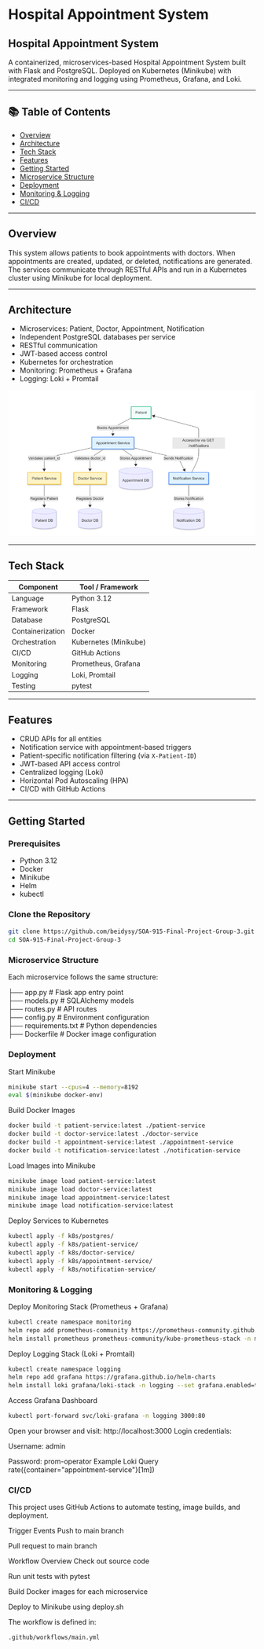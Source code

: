 # Hospital Appointment System
## Hospital Appointment System

A containerized, microservices-based Hospital Appointment System built with Flask and PostgreSQL. Deployed on Kubernetes (Minikube) with integrated monitoring and logging using Prometheus, Grafana, and Loki.

---

## 📚 Table of Contents

- [Overview](#overview)  
- [Architecture](#architecture)  
- [Tech Stack](#tech-stack)  
- [Features](#features)  
- [Getting Started](#getting-started)  
- [Microservice Structure](#microservice-structure)  
- [Deployment](#deployment)  
- [Monitoring & Logging](#monitoring--logging)  
- [CI/CD](#cicd)

---

## Overview

This system allows patients to book appointments with doctors. When appointments are created, updated, or deleted, notifications are generated. The services communicate through RESTful APIs and run in a Kubernetes cluster using Minikube for local deployment.

---

## Architecture

- Microservices: Patient, Doctor, Appointment, Notification  
- Independent PostgreSQL databases per service  
- RESTful communication  
- JWT-based access control  
- Kubernetes for orchestration  
- Monitoring: Prometheus + Grafana  
- Logging: Loki + Promtail


![Architecture](architecture.png)

---

## Tech Stack

| Component        | Tool / Framework           |
|------------------|----------------------------|
| Language         | Python 3.12                |
| Framework        | Flask                      |
| Database         | PostgreSQL                 |
| Containerization | Docker                     |
| Orchestration    | Kubernetes (Minikube)      |
| CI/CD            | GitHub Actions             |
| Monitoring       | Prometheus, Grafana        |
| Logging          | Loki, Promtail             |
| Testing          | pytest                     |

---

## Features

- CRUD APIs for all entities  
- Notification service with appointment-based triggers  
- Patient-specific notification filtering (via `X-Patient-ID`)  
- JWT-based API access control  
- Centralized logging (Loki)  
- Horizontal Pod Autoscaling (HPA)  
- CI/CD with GitHub Actions  

---

## Getting Started

### Prerequisites

- Python 3.12  
- Docker  
- Minikube  
- Helm  
- kubectl  

### Clone the Repository

```bash
git clone https://github.com/beidysy/SOA-915-Final-Project-Group-3.git
cd SOA-915-Final-Project-Group-3

```
### Microservice Structure
Each microservice follows the same structure:

├── app.py             # Flask app entry point  
├── models.py          # SQLAlchemy models  
├── routes.py          # API routes  
├── config.py          # Environment configuration  
├── requirements.txt   # Python dependencies  
├── Dockerfile         # Docker image configuration  

### Deployment
Start Minikube

```bash
minikube start --cpus=4 --memory=8192
eval $(minikube docker-env)
```

Build Docker Images
```bash
docker build -t patient-service:latest ./patient-service
docker build -t doctor-service:latest ./doctor-service
docker build -t appointment-service:latest ./appointment-service
docker build -t notification-service:latest ./notification-service

```

Load Images into Minikube
```bash
minikube image load patient-service:latest
minikube image load doctor-service:latest
minikube image load appointment-service:latest
minikube image load notification-service:latest
```

Deploy Services to Kubernetes
```bash
kubectl apply -f k8s/postgres/
kubectl apply -f k8s/patient-service/
kubectl apply -f k8s/doctor-service/
kubectl apply -f k8s/appointment-service/
kubectl apply -f k8s/notification-service/

```
### Monitoring & Logging
Deploy Monitoring Stack (Prometheus + Grafana)
```bash
kubectl create namespace monitoring
helm repo add prometheus-community https://prometheus-community.github.io/helm-charts
helm install prometheus prometheus-community/kube-prometheus-stack -n monitoring

```

Deploy Logging Stack (Loki + Promtail)
```bash
kubectl create namespace logging
helm repo add grafana https://grafana.github.io/helm-charts
helm install loki grafana/loki-stack -n logging --set grafana.enabled=true --set promtail.enabled=true

```

Access Grafana Dashboard
```bash
kubectl port-forward svc/loki-grafana -n logging 3000:80

```

Open your browser and visit:
http://localhost:3000
Login credentials:

Username: admin

Password: prom-operator
Example Loki Query
rate({container="appointment-service"}[1m])


### CI/CD
This project uses GitHub Actions to automate testing, image builds, and deployment.

Trigger Events
Push to main branch

Pull request to main branch

Workflow Overview
Check out source code

Run unit tests with pytest

Build Docker images for each microservice

Deploy to Minikube using deploy.sh

The workflow is defined in:
```bash
.github/workflows/main.yml

```
